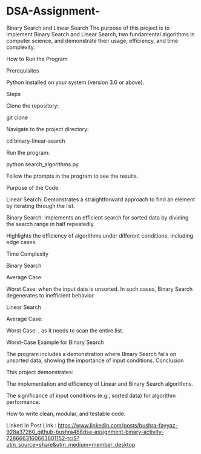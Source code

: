 # DSA-Assignment-
Binary Search and Linear Search
The purpose of this project is to implement Binary Search and Linear Search, two fundamental algorithms in computer science, and demonstrate their usage, efficiency, and time complexity.

How to Run the Program

Prerequisites

Python installed on your system (version 3.6 or above).

Steps

Clone the repository:

git clone <repository-link>

Navigate to the project directory:

cd binary-linear-search

Run the program:

python search_algorithms.py

Follow the prompts in the program to see the results.

Purpose of the Code

Linear Search: Demonstrates a straightforward approach to find an element by iterating through the list.

Binary Search: Implements an efficient search for sorted data by dividing the search range in half repeatedly.

Highlights the efficiency of algorithms under different conditions, including edge cases.

Time Complexity

Binary Search

Average Case: 

Worst Case:  when the input data is unsorted. In such cases, Binary Search degenerates to inefficient behavior.

Linear Search

Average Case: 

Worst Case: , as it needs to scan the entire list.

Worst-Case Example for Binary Search

The program includes a demonstration where Binary Search fails on unsorted data, showing the importance of input conditions. 
Conclusion

This project demonstrates:

The implementation and efficiency of Linear and Binary Search algorithms.

The significance of input conditions (e.g., sorted data) for algorithm performance.

How to write clean, modular, and testable code.



Linked In Post Link : https://www.linkedin.com/posts/bushra-fayyaz-928a37260_github-bushra488dsa-assignment-binary-activity-7286663160663601152-tciS?utm_source=share&utm_medium=member_desktop
